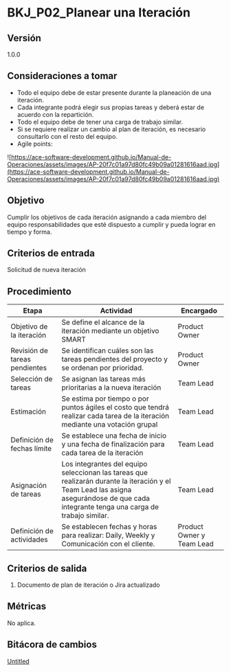 # BKJ_P02_Planear una Iteración

## Versión

1.0.0

## Consideraciones a tomar[](https://ace-software-development.github.io/Manual-de-Operaciones/docs/BlackJack/Procesos/P02_Plan%20De%20Iteraci%C3%B3n#consideraciones-a-tomar)

- Todo el equipo debe de estar presente durante la planeación de una iteración.
- Cada integrante podrá elegir sus propias tareas y deberá estar de acuerdo con la repartición.
- Todo el equipo debe de tener una carga de trabajo similar.
- Si se requiere realizar un cambio al plan de iteración, es necesario consultarlo con el resto del equipo.
- Agile points:

![https://ace-software-development.github.io/Manual-de-Operaciones/assets/images/AP-20f7c01a97d80fc49b09a01281616aad.jpg](https://ace-software-development.github.io/Manual-de-Operaciones/assets/images/AP-20f7c01a97d80fc49b09a01281616aad.jpg)

## Objetivo[](https://ace-software-development.github.io/Manual-de-Operaciones/docs/BlackJack/Procesos/P02_Plan%20De%20Iteraci%C3%B3n#objetivo)

Cumplir los objetivos de cada iteración asignando a cada miembro del equipo responsabilidades que esté dispuesto a cumplir y pueda lograr en tiempo y forma.

## Criterios de entrada[](https://ace-software-development.github.io/Manual-de-Operaciones/docs/BlackJack/Procesos/P02_Plan%20De%20Iteraci%C3%B3n#criterios-de-entrada)

Solicitud de nueva iteración

## Procedimiento[](https://ace-software-development.github.io/Manual-de-Operaciones/docs/BlackJack/Procesos/P02_Plan%20De%20Iteraci%C3%B3n#procedimiento)

| Etapa | Actividad | Encargado |
| --- | --- | --- |
| Objetivo de la iteración | Se define el alcance de la iteración mediante un objetivo SMART | Product Owner |
| Revisión de tareas pendientes | Se identifican cuáles son las tareas pendientes del proyecto y se ordenan por prioridad. | Product Owner |
| Selección de tareas | Se asignan las tareas más prioritarias a la nueva iteración | Team Lead |
| Estimación | Se estima por tiempo o por puntos ágiles el costo que tendrá realizar cada tarea de la iteración mediante una votación grupal | Team Lead |
| Definición de fechas límite | Se establece una fecha de inicio y una fecha de finalización para cada tarea de la iteración | Team Lead |
| Asignación de tareas | Los integrantes del equipo seleccionan las tareas que realizarán durante la iteración y el Team Lead las asigna asegurándose de que cada integrante tenga una carga de trabajo similar. | Team Lead |
| Definición de actividades | Se establecen fechas y horas para realizar: Daily, Weekly y Comunicación con el cliente. | Product Owner y Team Lead |

## Criterios de salida[](https://ace-software-development.github.io/Manual-de-Operaciones/docs/BlackJack/Procesos/P02_Plan%20De%20Iteraci%C3%B3n#criterios-de-salida)

1) Documento de plan de iteración o Jira actualizado

## Métricas[](https://ace-software-development.github.io/Manual-de-Operaciones/docs/BlackJack/Procesos/P02_Plan%20De%20Iteraci%C3%B3n#m%C3%A9tricas)

No aplica.

## Bitácora de cambios

[Untitled](BKJ_P02_Planear%20una%20Iteracio%CC%81n%2052dfc22ac0cc4568a9b28eba9728d95b/Untitled%20Database%2012c4ace4f213400595b51337d6e17e99.csv)